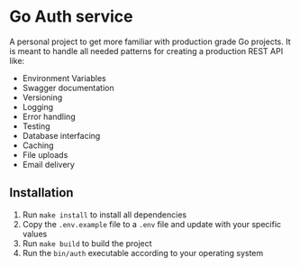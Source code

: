 # Go Auth service

A personal project to get more familiar with production grade Go projects. It is meant to handle
all needed patterns for creating a production REST API like:
 - Environment Variables
 - Swagger documentation
 - Versioning
 - Logging
 - Error handling
 - Testing
 - Database interfacing
 - Caching
 - File uploads
 - Email delivery

## Installation

1. Run `make install` to install all dependencies
2. Copy the `.env.example` file to a `.env` file and update with your specific values
3. Run `make build` to build the project
4. Run the `bin/auth` executable according to your operating system
